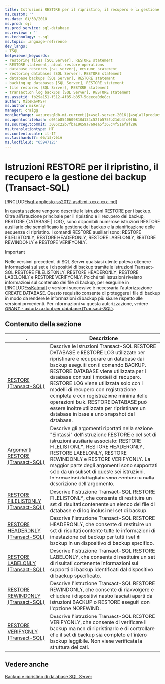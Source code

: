 ```yaml
---
title: Istruzioni RESTORE per il ripristino, il recupero e la gestione dei backup (Transact-SQL) | Microsoft Docs
ms.custom: ''
ms.date: 03/30/2018
ms.prod: sql
ms.prod_service: sql-database
ms.reviewer: ''
ms.technology: t-sql
ms.topic: language-reference
dev_langs:
- TSQL
helpviewer_keywords:
- restoring files [SQL Server], RESTORE statement
- RESTORE statement, about restore operations
- database restores [SQL Server], RESTORE statement
- restoring databases [SQL Server], RESTORE statement
- database backups [SQL Server], RESTORE statement
- backing up databases [SQL Server], RESTORE statement
- file restores [SQL Server], RESTORE statement
- transaction log backups [SQL Server], RESTORE statement
ms.assetid: fb29a151-f312-4f85-b857-5deeca0de8ce
author: MikeRayMSFT
ms.author: mikeray
manager: craigg
monikerRange: =azuresqldb-mi-current||>=sql-server-2016||=sqlallproducts-allversions||>=sql-server-linux-2017
ms.openlocfilehash: d094b8540609810d134c52fb5755b21db4fc0f6b
ms.sourcegitcommit: 3026c22b7fba19059a769ea5f367c4f51efaf286
ms.translationtype: HT
ms.contentlocale: it-IT
ms.lasthandoff: 06/15/2019
ms.locfileid: "65947121"
---
```

# <a name="restore-statements-for-restoring-recovering-and-managing-backups-transact-sql"></a>Istruzioni RESTORE per il ripristino, il recupero e la gestione dei backup (Transact-SQL)
[!INCLUDE[tsql-appliesto-ss2012-asdbmi-xxxx-xxx-md](../../includes/tsql-appliesto-ss2012-asdbmi-xxxx-xxx-md.md )]

  In questa sezione vengono descritte le istruzioni RESTORE per i backup. Oltre all'istruzione principale per il ripristino e il recupero dei backup, RESTORE {DATABASE | LOG}, sono disponibili numerose istruzioni RESTORE ausiliarie che semplificano la gestione dei backup e la pianificazione delle sequenze di ripristino. I comandi RESTORE ausiliari sono: RESTORE FILELISTONLY, RESTORE HEADERONLY, RESTORE LABELONLY, RESTORE REWINDONLY e RESTORE VERIFYONLY.  
  
> [!IMPORTANT]  
>  Nelle versioni precedenti di SQL Server qualsiasi utente poteva ottenere informazioni sui set e i dispositivi di backup tramite le istruzioni Transact-SQL RESTORE FILELISTONLY, RESTORE HEADERONLY, RESTORE LABELONLY e RESTORE VERIFYONLY. Poiché tali istruzioni rivelano informazioni sul contenuto dei file di backup, per eseguirle in [!INCLUDE[ssKatmai](../../includes/sskatmai-md.md)] e versioni successive è necessaria l'autorizzazione CREATE DATABASE. Questo requisito consente di proteggere i file di backup in modo da rendere le informazioni di backup più sicure rispetto alle versioni precedenti. Per informazioni su questa autorizzazione, vedere [GRANT - autorizzazioni per database &#40;Transact-SQL&#41;](../../t-sql/statements/grant-database-permissions-transact-sql.md).  
  
## <a name="in-this-section"></a>Contenuto della sezione  
  
|.|Descrizione|  
|---------------|-----------------|  
|[RESTORE &#40;Transact-SQL&#41;](../../t-sql/statements/restore-statements-transact-sql.md)|Descrive le istruzioni Transact-SQL RESTORE DATABASE e RESTORE LOG utilizzate per ripristinare e recuperare un database dai backup eseguiti con il comando BACKUP. RESTORE DATABASE viene utilizzata per i database con tutti i modelli di recupero. RESTORE LOG viene utilizzata solo con i modelli di recupero con registrazione completa e con registrazione minima delle operazioni bulk. RESTORE DATABASE può essere inoltre utilizzata per ripristinare un database in base a uno snapshot del database.|  
|[Argomenti RESTORE &#40;Transact-SQL&#41;](../../t-sql/statements/restore-statements-arguments-transact-sql.md)|Descrive gli argomenti riportati nella sezione "Sintassi" dell'istruzione RESTORE e del set di istruzioni ausiliarie associato: RESTORE FILELISTONLY, RESTORE HEADERONLY, RESTORE LABELONLY, RESTORE REWINDONLY e RESTORE VERIFYONLY. La maggior parte degli argomenti sono supportati solo da un subset di queste sei istruzioni. Informazioni dettagliate sono contenute nella descrizione dell'argomento.|  
|[RESTORE FILELISTONLY &#40;Transact-SQL&#41;](../../t-sql/statements/restore-statements-filelistonly-transact-sql.md)|Descrive l'istruzione Transact-SQL RESTORE FILELISTONLY, che consente di restituire un set di risultati contenente un elenco dei file di database e di log inclusi nel set di backup.|  
|[RESTORE HEADERONLY &#40;Transact-SQL&#41;](../../t-sql/statements/restore-statements-headeronly-transact-sql.md)|Descrive l'istruzione Transact-SQL RESTORE HEADERONLY, che consente di restituire un set di risultati contente tutte le informazioni di intestazione del backup per tutti i set di backup in un dispositivo di backup specifico.|  
|[RESTORE LABELONLY &#40;Transact-SQL&#41;](../../t-sql/statements/restore-statements-labelonly-transact-sql.md)|Descrive l'istruzione Transact-SQL RESTORE LABELONLY, che consente di restituire un set di risultati contenente informazioni sui supporti di backup identificati dal dispositivo di backup specificato.|  
|[RESTORE REWINDONLY &#40;Transact-SQL&#41;](../../t-sql/statements/restore-statements-rewindonly-transact-sql.md)|Descrive l'istruzione Transact-SQL RESTORE REWINDONLY, che consente di riavvolgere e chiudere i dispositivi nastro lasciati aperti da istruzioni BACKUP o RESTORE eseguiti con l'opzione NOREWIND.|  
|[RESTORE VERIFYONLY &#40;Transact-SQL&#41;](../../t-sql/statements/restore-statements-verifyonly-transact-sql.md)|Descrive l'istruzione Transact-SQL RESTORE VERIFYONLY, che consente di verificare il backup ma non di ripristinarlo e di controllare che il set di backup sia completo e l'intero backup leggibile. Non viene verificata la struttura dei dati.|  
  
## <a name="see-also"></a>Vedere anche  
 [Backup e ripristino di database SQL Server](../../relational-databases/backup-restore/back-up-and-restore-of-sql-server-databases.md)  
  
  
